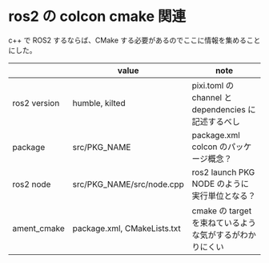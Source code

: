 # ros2 の colcon cmake 関連

c++ で ROS2 するならば、CMake する必要があるのでここに情報を集めることにした。

|              | value                       | note                                                     |
| ------------ | --------------------------- | -------------------------------------------------------- |
| ros2 version | humble, kilted              | pixi.toml の channel と dependencies に記述するべし      |
| package      | src/PKG_NAME                | package.xml colcon のパッケージ概念？                    |
| ros2 node    | src/PKG_NAME/src/node.cpp   | ros2 launch PKG NODE のように実行単位となる？            |
| ament_cmake  | package.xml, CMakeLists.txt | cmake の target を束ねているような気がするがわかりにくい |

